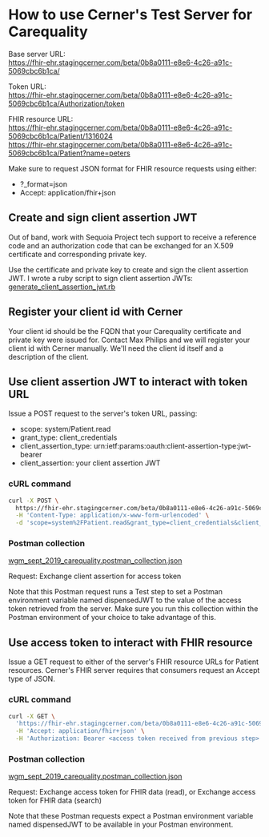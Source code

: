 # How to use Cerner's Test Server for Carequality

Base server URL:  
https://fhir-ehr.stagingcerner.com/beta/0b8a0111-e8e6-4c26-a91c-5069cbc6b1ca/

Token URL:  
https://fhir-ehr.stagingcerner.com/beta/0b8a0111-e8e6-4c26-a91c-5069cbc6b1ca/Authorization/token

FHIR resource URL:  
https://fhir-ehr.stagingcerner.com/beta/0b8a0111-e8e6-4c26-a91c-5069cbc6b1ca/Patient/1316024  
https://fhir-ehr.stagingcerner.com/beta/0b8a0111-e8e6-4c26-a91c-5069cbc6b1ca/Patient?name=peters

Make sure to request JSON format for FHIR resource requests using either:
* ?_format=json
* Accept: application/fhir+json

## Create and sign client assertion JWT

Out of band, work with Sequoia Project tech support to receive a reference code and an authorization code that can be exchanged for an X.509 certificate and corresponding private key.

Use the certificate and private key to create and sign the client assertion JWT. I wrote a ruby script to sign client assertion JWTs: [generate_client_assertion_jwt.rb](generate_client_assertion_jwt.rb)

## Register your client id with Cerner

Your client id should be the FQDN that your Carequality certificate and private key were issued for. Contact Max Philips and we will register your client id with Cerner manually. We'll need the client id itself and a description of the client.

## Use client assertion JWT to interact with token URL

Issue a POST request to the server's token URL, passing:
* scope: system/Patient.read
* grant_type: client_credentials
* client_assertion_type: urn:ietf:params:oauth:client-assertion-type:jwt-bearer
* client_assertion: your client assertion JWT

### cURL command

```bash
curl -X POST \
  https://fhir-ehr.stagingcerner.com/beta/0b8a0111-e8e6-4c26-a91c-5069cbc6b1ca/Authorization/token \
  -H 'Content-Type: application/x-www-form-urlencoded' \
  -d 'scope=system%2FPatient.read&grant_type=client_credentials&client_assertion_type=urn%3Aietf%3Aparams%3Aoauth%3Aclient-assertion-type%3Ajwt-bearer&client_assertion=<client assertion JWT>'
```

### Postman collection

[wgm_sept_2019_carequality.postman_collection.json](wgm_sept_2019_carequality.postman_collection.json)

Request: Exchange client assertion for access token

Note that this Postman request runs a Test step to set a Postman environment variable named dispensedJWT to the value of the access token retrieved from the server. Make sure you run this collection within the Postman environment of your choice to take advantage of this.

## Use access token to interact with FHIR resource

Issue a GET request to either of the server's FHIR resource URLs for Patient resources. Cerner's FHIR server requires that consumers request an Accept type of JSON.

### cURL command

```bash
curl -X GET \
  'https://fhir-ehr.stagingcerner.com/beta/0b8a0111-e8e6-4c26-a91c-5069cbc6b1ca/Patient?_id=1316024' \
  -H 'Accept: application/fhir+json' \
  -H 'Authorization: Bearer <access token received from previous step>' \
```

### Postman collection

[wgm_sept_2019_carequality.postman_collection.json](wgm_sept_2019_carequality.postman_collection.json)

Request: Exchange access token for FHIR data (read), or Exchange access token for FHIR data (search)

Note that these Postman requests expect a Postman environment variable named dispensedJWT to be available in your Postman environment.
